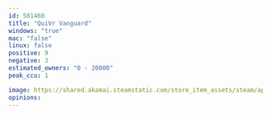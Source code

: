 ```yaml
---
id: 581460
title: "QuiVr Vanguard"
windows: "true"
mac: "false"
linux: false
positive: 9
negative: 3
estimated_owners: "0 - 20000"
peak_ccu: 1

image: https://shared.akamai.steamstatic.com/store_item_assets/steam/apps/581460/header.jpg?t=1726420812
opinions:
---
```


